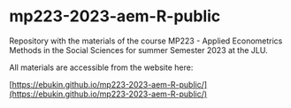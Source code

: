 # mp223-2023-aem-R-public

Repository with the materials of the course MP223 - Applied Econometrics Methods in the Social Sciences for summer Semester 2023 at the JLU.

All materials are accessible from the website here: 

[https://ebukin.github.io/mp223-2023-aem-R-public/](https://ebukin.github.io/mp223-2023-aem-R-public/)
